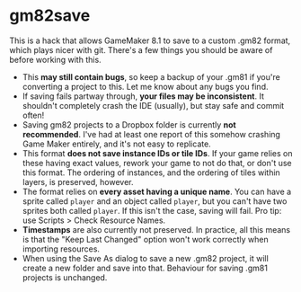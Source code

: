 # gm82save
This is a hack that allows GameMaker 8.1 to save to a custom .gm82 format, which plays nicer with git. There's a few things you should be aware of before working with this.

* This **may still contain bugs**, so keep a backup of your .gm81 if you're converting a project to this. Let me know about any bugs you find.
* If saving fails partway through, **your files may be inconsistent**. It shouldn't completely crash the IDE (usually), but stay safe and commit often!
* Saving gm82 projects to a Dropbox folder is currently **not recommended**. I've had at least one report of this somehow crashing Game Maker entirely, and it's not easy to replicate.
* This format **does not save instance IDs or tile IDs**. If your game relies on these having exact values, rework your game to not do that, or don't use this format. The ordering of instances, and the ordering of tiles within layers, is preserved, however.
* The format relies on **every asset having a unique name**. You can have a sprite called `player` and an object called `player`, but you can't have two sprites both called `player`. If this isn't the case, saving will fail. Pro tip: use Scripts > Check Resource Names.
* **Timestamps** are also currently not preserved. In practice, all this means is that the "Keep Last Changed" option won't work correctly when importing resources.
* When using the Save As dialog to save a new .gm82 project, it will create a new folder and save into that. Behaviour for saving .gm81 projects is unchanged.
